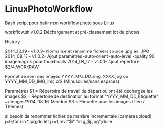 LinuxPhotoWorkflow
==================

Bash script pour batir mon workflow photo sous Linux

workflow.sh v1.0.2 Déchargement et pré-classement lot de photos

History

2014_12_19 - v1.0.3- Normalise et renomme fichiers source .jpg en .JPG
2014_08_17 - v1.0.2- Ajout paramètres  -auto-orient -auto-level -quality 90  imagemagick pour thumbnails
2014_08_17 - v1.0.1- Ajout répertoire  $2/4.WORKRAW

Format de nom des images YYYY_MM_DD_img_XXXX.jpg ou YYYY_MM_DD_IMG_img.cr2 (Minuscules/sans espaces)

Paramètres
$1 = Répertoire de travail de départ où ont été déchargée les images
$2 = Répertoire de destination au format "YYYY_MM_DD_Etiquette" ~/Images/2014_08_16_Meudon
$3 = Etiquette pour les images (Lieu / Thèmes)

si besoin de renommer fichier de manière incrementale (camera upload)
j=0;for i in *.jpg;do let j+=1;mv "$i" "img_$j.jpg";done
